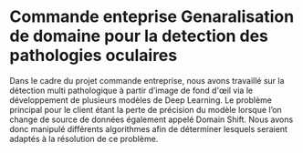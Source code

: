 # Commande enteprise Genaralisation de domaine pour la detection des pathologies oculaires


  Dans le cadre du projet commande entreprise, nous avons travaillé sur la détection multi pathologique à partir d’image de fond d'œil via le développement de plusieurs modèles de Deep Learning. Le problème principal pour le client étant la perte de précision du modèle lorsque l’on change de source de données également appelé Domain Shift. Nous avons donc manipulé différents algorithmes afin de déterminer lesquels seraient adaptés à la résolution de ce problème.


